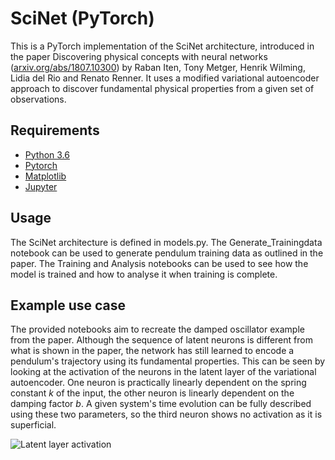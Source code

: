 # SciNet (PyTorch)

This is a PyTorch implementation of the SciNet architecture, introduced in the paper Discovering physical concepts
with neural networks ([arxiv.org/abs/1807.10300](https://arxiv.org/abs/1807.10300)) by Raban Iten, Tony Metger, Henrik Wilming, Lidia del Rio and Renato Renner. It uses a modified variational autoencoder approach to discover fundamental physical properties from a given set of observations.

## Requirements
* [Python 3.6](https://www.python.org/downloads/release/python-366/)
* [Pytorch](https://pytorch.org/)
* [Matplotlib](https://matplotlib.org/) 
* [Jupyter](http://jupyter.org/)

## Usage
The SciNet architecture is defined in models.py. The Generate_Trainingdata notebook can be used to generate pendulum training data as outlined in the paper. The Training and Analysis notebooks can be used to see how the model is trained and how to analyse it when training is complete.

## Example use case
The provided notebooks aim to recreate the damped oscillator example from the paper. Although the sequence of latent neurons is different from what is shown in the paper, the network has still learned to encode a pendulum's trajectory using its fundamental properties. This can be seen by looking at the activation of the neurons in the latent layer of the variational autoencoder. One neuron is practically linearly dependent on the spring constant *k* of the input, the other neuron is linearly dependent on the damping factor *b*. A given system's time evolution can be fully described using these two parameters, so the third neuron shows no activation as it is superficial.

![Latent layer activation](https://github.com/fd17/SciNet_PyTorch/blob/master/latent_layer.png "Logo Title Text 1")


